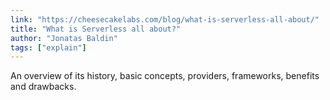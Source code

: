 ```yaml
---
link: "https://cheesecakelabs.com/blog/what-is-serverless-all-about/"
title: "What is Serverless all about?"
author: "Jonatas Baldin"
tags: ["explain"]
---
```


An overview of its history, basic concepts, providers, frameworks, benefits and drawbacks.
